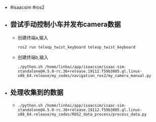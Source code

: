 - #isaacsim #ros2
- ## 尝试手动控制小车并发布camera数据
	- 创建终端a,输入
	  ```
	  ros2 run teleop_twist_keyboard teleop_twist_keyboard
	  ```
	- 创建终端b,输入
	  ```
	  ./python.sh /home/linhai/app/isaacsim/isaac-sim-standalone@4.5.0-rc.36+release.19112.f59b3005.gl.linux-x86_64.release/my_codes/navigation_ros2/my_camera_manual.py
	  ```
- ## 处理收集到的数据
	- ```
	  ./python.sh /home/linhai/app/isaacsim/isaac-sim-standalone@4.5.0-rc.36+release.19112.f59b3005.gl.linux-x86_64.release/my_codes/ROS2_data_process/process_data.py
	  ```
